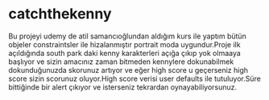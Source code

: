 # catchthekenny
Bu projeyi udemy de atil samancıoğlundan aldığım kurs ile yaptım bütün objeler constraintsler ile hizalanmıştır portrait moda uygundur.Proje ilk açıldığında south park daki kenny karakterleri açığa çıkıp yok olmaaya başlıyor ve sizin amacınız zaman bitmeden kennylere dokunabilmek dokunduğunuzda skorunuz artıyor ve eğer high score u geçerseniz high score sizin scorunuz oluyor.High score verisi user defaults ile tutuluyor.Süre bittiğinde bir alert çıkıyor ve isterseniz tekrardan oynayabiliyorsunuz.
